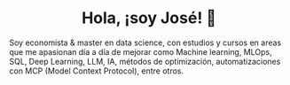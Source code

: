 <!--
**jicrcastro/jicrcastro** is a ✨ _special_ ✨ repository because its `README.md` (this file) appears on your GitHub profile.

Here are some ideas to get you started:

- 🔭 I’m currently working on ...
- 🌱 I’m currently learning ...
- 👯 I’m looking to collaborate on ...
- 🤔 I’m looking for help with ...
- 💬 Ask me about ...
- 📫 How to reach me: ...
- 😄 Pronouns: ...
- ⚡ Fun fact: ...
-->
<div align="center">
<h1> Hola, ¡soy José! 👋</h1>
</div>
Soy economista & master en data science, con estudios y cursos en areas que me apasionan día a día de mejorar como Machine learning, MLOps, SQL, Deep Learning, LLM, IA, métodos de optimización, automatizaciones con MCP (Model Context Protocol), entre otros.
